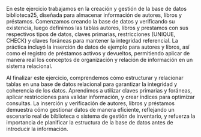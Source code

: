 En este ejercicio trabajamos en la creación y gestión de la base de datos biblioteca25, diseñada para almacenar información de autores, libros y préstamos.
Comenzamos creando la base de datos y verificando su existencia, luego definimos las tablas autores, libros y prestamos con sus respectivos tipos de datos, claves primarias, restricciones (UNIQUE, CHECK) y claves foráneas para mantener la integridad referencial.
La práctica incluyó la inserción de datos de ejemplo para autores y libros, así como el registro de préstamos activos y devueltos, permitiendo aplicar de manera real los conceptos de organización y relación de información en un sistema relacional.

Al finalizar este ejercicio, comprendemos cómo estructurar y relacionar tablas en una base de datos relacional para garantizar la integridad y coherencia de los datos.
Aprendimos a utilizar claves primarias y foráneas, aplicar restricciones para validar información, y crear índices para optimizar consultas.
La inserción y verificación de autores, libros y préstamos demuestra cómo gestionar datos de manera eficiente, reflejando un escenario real de biblioteca o sistema de gestión de inventario, y refuerza la importancia de planificar la estructura de la base de datos antes de introducir la información.
